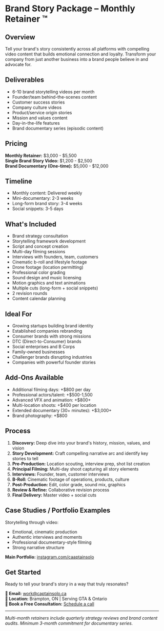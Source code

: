 # Brand Story Package – Monthly Retainer ™️

## Overview
Tell your brand's story consistently across all platforms with compelling video content that builds emotional connection and loyalty. Transform your company from just another business into a brand people believe in and advocate for.

## Deliverables
- 6-10 brand storytelling videos per month
- Founder/team behind-the-scenes content
- Customer success stories
- Company culture videos
- Product/service origin stories
- Mission and values content
- Day-in-the-life features
- Brand documentary series (episodic content)

## Pricing
**Monthly Retainer:** $3,000 - $5,500  
**Single Brand Story Video:** $1,200 - $2,500  
**Brand Documentary (One-time):** $5,000 - $12,000

## Timeline
- Monthly content: Delivered weekly
- Mini-documentary: 2-3 weeks
- Long-form brand story: 3-4 weeks
- Social snippets: 3-5 days

## What's Included
- Brand strategy consultation
- Storytelling framework development
- Script and concept creation
- Multi-day filming sessions
- Interviews with founders, team, customers
- Cinematic b-roll and lifestyle footage
- Drone footage (location permitting)
- Professional color grading
- Sound design and music licensing
- Motion graphics and text animations
- Multiple cuts (long-form + social snippets)
- 2 revision rounds
- Content calendar planning

## Ideal For
- Growing startups building brand identity
- Established companies rebranding
- Consumer brands with strong missions
- DTC (Direct-to-Consumer) brands
- Social enterprises and B Corps
- Family-owned businesses
- Challenger brands disrupting industries
- Companies with powerful founder stories

## Add-Ons Available
- Additional filming days: +$800 per day
- Professional actors/talent: +$500-1,500
- Advanced VFX and animation: +$800+
- Multi-location shoots: +$400 per location
- Extended documentary (30+ minutes): +$3,000+
- Brand photography: +$800

## Process
1. **Discovery:** Deep dive into your brand's history, mission, values, and vision
2. **Story Development:** Craft compelling narrative arc and identify key stories to tell
3. **Pre-Production:** Location scouting, interview prep, shot list creation
4. **Principal Filming:** Multi-day shoot capturing all story elements
5. **Interviews:** Founder, team, customer interviews
6. **B-Roll:** Cinematic footage of operations, products, culture
7. **Post-Production:** Edit, color grade, sound mix, graphics
8. **Review & Refine:** Collaborative revision process
9. **Final Delivery:** Master video + social cuts

## Case Studies / Portfolio Examples
Storytelling through video:
- Emotional, cinematic production
- Authentic interviews and moments
- Professional documentary-style filming
- Strong narrative structure

**Main Portfolio:** [instagram.com/caaptainsolo](https://www.instagram.com/caaptainsolo/)

## Get Started
Ready to tell your brand's story in a way that truly resonates?

**📧 Email:** work@captainsolo.ca  
**📍 Location:** Brampton, ON | Serving GTA & Ontario  
**💼 Book a Free Consultation:** [Schedule a call](#contact)

---

*Multi-month retainers include quarterly strategy reviews and brand content audits. Minimum 3-month commitment for documentary series.*

